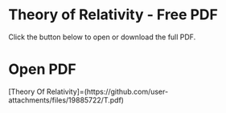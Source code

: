 
<body>
  <h1>Theory of Relativity - Free PDF</h1>
  <p>Click the button below to open or download the full PDF.</p>
  <h1>Open PDF </h1>
  <a class="button" href="relativity.pdf" target="_blank"></a>
   [Theory Of Relativity]=(https://github.com/user-attachments/files/19885722/T.pdf)
</body>

